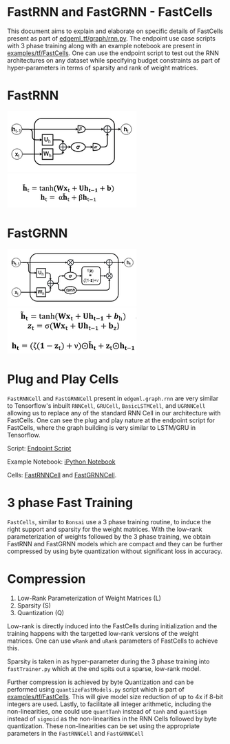 # FastRNN and FastGRNN - FastCells

This document aims to explain and elaborate on specific details of FastCells
present as part of [edgeml_tf/graph/rnn.py](../edgeml_tf/graph/rnn.py). The
endpoint use case scripts with 3 phase training along with an example notebook
are present in [examples/tf/FastCells](../examples/tf/FastCells). One can use the endpoint script to test
out the RNN architectures on any dataset while specifying budget constraints as
part of hyper-parameters in terms of sparsity and rank of weight matrices.

# FastRNN
![FastRNN](img/FastRNN.png)
![FastRNN Equation](img/FastRNN_eq.png)

# FastGRNN
![FastGRNN Base Architecture](img/FastGRNN.png)
![FastGRNN Base Equation](img/FastGRNN_eq.png)

# Plug and Play Cells

`FastRNNCell` and `FastGRNNCell` present in `edgeml.graph.rnn` are very similar to
Tensorflow's inbuilt `RNNCell`, `GRUCell`, `BasicLSTMCell`, and `UGRNNCell` allowing us to
replace any of the standard RNN Cell in our architecture with FastCells.
One can see the plug and play nature at the endpoint script for FastCells, where the graph
building is very similar to LSTM/GRU in Tensorflow.

Script: [Endpoint Script](../examples/tf/FastCells/fastcell_example.py)

Example Notebook: [iPython Notebook](../examples/tf/FastCells/fastcell_example.ipynb)

Cells: [FastRNNCell](../edgeml/graph/rnn.py#L206) and [FastGRNNCell](../edgeml/graph/rnn.py#L31).

# 3 phase Fast Training

`FastCells`, similar to `Bonsai` use a 3 phase training routine, to induce the right
support and sparsity for the weight matrices. With the low-rank parameterization of weights
followed by the 3 phase training, we obtain FastRNN and FastGRNN models which are compact
and they can be further compressed by using byte quantization without significant loss in accuracy.

# Compression

1) Low-Rank Parameterization of Weight Matrices (L)
2) Sparsity (S)
3) Quantization (Q)

Low-rank is directly induced into the FastCells during initialization and the training happens with
the targetted low-rank versions of the weight matrices. One can use `wRank` and `uRank` parameters
of FastCells to achieve this.

Sparsity is taken in as hyper-parameter during the 3 phase training into `fastTrainer.py` which at the
end spits out a sparse, low-rank model.

Further compression is achieved by byte Quantization and can be performed using `quantizeFastModels.py`
script which is part of [examples/tf/FastCells](../examples/tf/FastCells). This will give model size reduction of up to 4x if 8-bit
integers are used. Lastly, to facilitate all integer arithmetic, including the non-linearities, one could
use `quantTanh` instead of `tanh` and `quantSigm` instead of `sigmoid` as the non-linearities in the RNN
Cells followed by byte quantization. These non-linearities can be set using the appropriate parameters in
the `FastRNNCell` and `FastGRNNCell`
